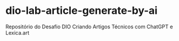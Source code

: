 # dio-lab-article-generate-by-ai
Repositório do Desafio DIO Criando Artigos Técnicos com ChatGPT e Lexica.art
